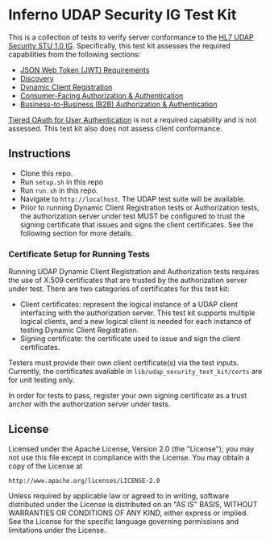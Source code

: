 # Inferno UDAP Security IG Test Kit 

This is a collection of tests to verify server conformance to the [HL7 UDAP Security
STU 1.0 IG](https://hl7.org/fhir/us/udap-security/STU1/index.html). 
Specifically, this test
kit assesses the required capabilities from the following sections:
- [JSON Web Token (JWT) Requirements](https://hl7.org/fhir/us/udap-security/STU1/index.html)
- [Discovery](https://hl7.org/fhir/us/udap-security/STU1/discovery.html)
- [Dynamic Client Registration](https://hl7.org/fhir/us/udap-security/STU1/registration.html)
- [Consumer-Facing Authorization & Authentication](https://hl7.org/fhir/us/udap-security/STU1/consumer.html)
- [Business-to-Business (B2B) Authorization & Authentication](https://hl7.org/fhir/us/udap-security/STU1/b2b.html)

[Tiered OAuth for User
Authentication](https://hl7.org/fhir/us/udap-security/STU1/user.html) is not a
required capability and is not assessed. 
This test kit also does not assess client conformance.

## Instructions

- Clone this repo.
- Run `setup.sh` in this repo
- Run `run.sh` in this repo.
- Navigate to `http://localhost`. The UDAP test suite will be available.
- Prior to running Dynamic Client Registration tests or Authorization tests, the
  authorization server under test MUST be configured to trust the signing
  certificate that issues and signs the client certificates. See the following
  section for more details. 

### Certificate Setup for Running Tests

Running UDAP Dynamic Client Registration and Authorization tests requires the
use of X.509 certificates that are trusted by the authorization server under
test.  There are two categories of certificates for this test kit:
- Client certificates: represent the logical instance of a UDAP client interfacing
  with the authorization server.  This test
  kit supports multiple logical clients, and a new logical client is needed for each instance of
  testing Dynamic Client Registration. 
- Signing certificate: the certificate used to issue and sign the client
  certificates.

Testers must provide their own client certificate(s) via the
test inputs.  Currently, the certificates available in `lib/udap_security_test_kit/certs`
are for unit testing only.

In order for tests to pass, register your own signing certificate as a trust anchor with
the authorization server under tests. 


## License

Licensed under the Apache License, Version 2.0 (the "License"); you may not use
this file except in compliance with the License. You may obtain a copy of the
License at
```
http://www.apache.org/licenses/LICENSE-2.0
```
Unless required by applicable law or agreed to in writing, software distributed
under the License is distributed on an "AS IS" BASIS, WITHOUT WARRANTIES OR
CONDITIONS OF ANY KIND, either express or implied. See the License for the
specific language governing permissions and limitations under the License.
